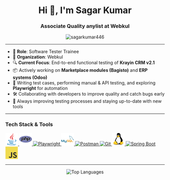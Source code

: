 <h1 align="center">Hi 👋, I'm Sagar Kumar</h1>
<h3 align="center">Associate Quality anylist at Webkul</h3>

<p align="center">
  <img src="https://komarev.com/ghpvc/?username=sagarkumar446&label=Profile%20views&color=0e75b6&style=flat" alt="sagarkumar446" />
</p>

---

- 🧪 **Role**: Software Tester Trainee  
- 🏢 **Organization**: Webkul  
- 🔍 **Current Focus**: End-to-end functional testing of **Krayin CRM v2.1**  
- 📦 Actively working on **Marketplace modules (Bagisto)** and **ERP systems (Odoo)**  
- 🧪 Writing test cases, performing manual & API testing, and exploring **Playwright** for automation  
- 🛠️ Collaborating with developers to improve quality and catch bugs early  
- 🚀 Always improving testing processes and staying up-to-date with new tools

---

<h3 align="left">Tech Stack & Tools</h3>

<p align="left">
  <a href="https://www.java.com" target="_blank" rel="noreferrer">
    <img src="https://raw.githubusercontent.com/devicons/devicon/master/icons/java/java-original.svg" alt="Java" width="40" height="40"/>
  </a>
  <a href="https://www.php.net/" target="_blank" rel="noreferrer">
    <img src="https://raw.githubusercontent.com/devicons/devicon/master/icons/php/php-original.svg" alt="PHP" width="40" height="40"/>
  </a>
  <a href="https://playwright.dev/" target="_blank" rel="noreferrer">
    <img src="https://playwright.dev/img/playwright-logo.svg" alt="Playwright" width="40" height="40"/>
  </a>
  <a href="https://www.mysql.com/" target="_blank" rel="noreferrer">
    <img src="https://raw.githubusercontent.com/devicons/devicon/master/icons/mysql/mysql-original-wordmark.svg" alt="MySQL" width="40" height="40"/>
  </a>
  <a href="https://postman.com" target="_blank" rel="noreferrer">
    <img src="https://www.vectorlogo.zone/logos/getpostman/getpostman-icon.svg" alt="Postman" width="40" height="40"/>
  </a>
  <a href="https://git-scm.com/" target="_blank" rel="noreferrer">
    <img src="https://www.vectorlogo.zone/logos/git-scm/git-scm-icon.svg" alt="Git" width="40" height="40"/>
  </a>
  <a href="https://www.linux.org/" target="_blank" rel="noreferrer">
    <img src="https://raw.githubusercontent.com/devicons/devicon/master/icons/linux/linux-original.svg" alt="Linux" width="40" height="40"/>
  </a>
  <a href="https://spring.io/" target="_blank" rel="noreferrer">
    <img src="https://www.vectorlogo.zone/logos/springio/springio-icon.svg" alt="Spring Boot" width="40" height="40"/>
  </a>
  <a href="https://developer.mozilla.org/en-US/docs/Web/JavaScript" target="_blank" rel="noreferrer">
    <img src="https://raw.githubusercontent.com/devicons/devicon/master/icons/javascript/javascript-original.svg" alt="JavaScript" width="40" height="40"/>
  </a>
</p>

---

<p align="center">
  <img src="https://github-readme-stats.vercel.app/api/top-langs?username=sagarkumar446&show_icons=true&locale=en&layout=compact" alt="Top Languages" />
</p>
